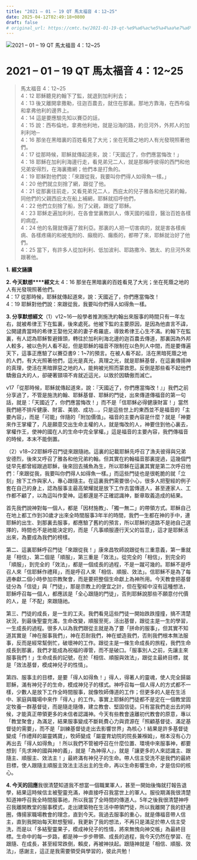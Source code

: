 ```yaml
---
title: "2021 – 01 – 19 QT 馬太福音 4：12~25"
date: 2025-04-12T02:49:18+0800
draft: false
# original_url: https://cmtc.tw/2021-01-19-qt-%e9%a6%ac%e5%a4%aa%e7%a6%8f%e9%9f%b3-4%ef%bc%9a1225
---
```


![2021 – 01 – 19 QT 馬太福音 4：12\~25](/images/qt.jpg   "2021 – 01 – 19 QT 馬太福音 4：12\~25")

# 2021 – 01 – 19 QT 馬太福音 4：12\~25

> 馬太福音 4：12\~25  
> 4：12 耶穌聽見約翰下了監，就退到加利利去；  
> 4：13 後又離開拿撒勒，往迦百農去，就住在那裏。那地方靠海，在西布倫和拿弗他利的邊界上。  
> 4：14 這是要應驗先知以賽亞的話，  
> 4：15 說：西布倫地，拿弗他利地，就是沿海的路，約旦河外，外邦人的加利利地─  
> 4：16 那坐在黑暗裏的百姓看見了大光；坐在死蔭之地的人有光發現照著他們。  
> 4：17 從那時候，耶穌就傳起道來，說：「天國近了，你們應當悔改！」  
> 4：18 耶穌在加利利海邊行走，看見弟兄二人，就是那稱呼彼得的西門和他兄弟安得烈，在海裏撒網；他們本是打魚的。  
> 4：19 耶穌對他們說：「來跟從我，我要叫你們得人如得魚一樣。」  
> 4：20 他們就立刻捨了網，跟從了他。  
> 4：21 從那裏往前走，又看見弟兄二人，西庇太的兒子雅各和他兄弟約翰，同他們的父親西庇太在船上補網，耶穌就招呼他們，  
> 4：22 他們立刻捨了船，別了父親，跟從了耶穌。  
> 4：23 耶穌走遍加利利，在各會堂裏教訓人，傳天國的福音，醫治百姓各樣的病症。  
> 4：24 他的名聲就傳遍了敘利亞。那裏的人把一切害病的，就是害各樣疾病、各樣疼痛的和被鬼附的、癲癇的、癱瘓的，都帶了來，耶穌就治好了他們。  
> 4：25 當下，有許多人從加利利、低加波利、耶路撒冷、猶太、約旦河外來跟著他。

**1.** **經文誦讀**

**2. 今天默想****經文**太 4：16 那坐在黑暗裏的百姓看見了大光；坐在死蔭之地的人有光發現照著他們。  
4：17 從那時候，耶穌就傳起道來，說：天國近了，你們應當悔改！  
4：19 耶穌對他們說：來跟從我，我要叫你們得人如得魚一樣。

**3. 分享默想經文**（1）v12\~16一般學者推測施洗約翰出來服事的時間只有一年左右，就被希律王下在監裏，後來處死。他被下監的主要原因，是因為他直言不諱，公開譴責當時的希律王娶他兄弟的妻子希羅底，導致希律王心生不滿。約翰下在監裏，有人認為耶穌暫避鋒頭，轉往於加利利海北邊的迦百農去傳道，那裏因為外邦人較多，被以色列人看不起，但是耶穌的福音不限制在以色列人中間，而是要傳遍天下，這事正應驗了以賽亞書9：1\~7的預言。在被人看不起，活在黑暗死蔭之地的人們，有大光照著他們，這光是真光，真理之光，就是耶穌基督，在這裏傳揚神的真理，使活在黑暗罪惡之地的人，能夠被光照而蒙救恩。反倒是那些看不起他們驕傲自大的人，卻硬著頸項不肯就近這光，以致於因驕傲而滅亡。

v17「從那時候，耶穌就傳起道來，說：『天國近了，你們應當悔改！』」我們之前分享過了，不管是施洗約翰、耶穌基督、耶穌的門徒，出來傳道傳福音的第一句話，就是：「天國近了，你們應當悔改！」而不是「信耶穌必得健康財富！」當然我們絕不排斥健康、財富、美貌、成功…，只是這些世上的東西並不是福音的「主要內容」，而是「可能」伴隨的「附加價值」。福音的主要內容是什麼？就是「神要來作王掌權了，凡是願意交出生命主權的人，就是悔改的人，神要住到他心裏去，掌權作王，使神的國在人的生命中完全掌權。」這是福音的主要內容，我們傳福音的時候，本末不能倒置。

（2）v18\~22耶穌呼召門徒來跟隨祂。這裏的記載耶穌先呼召了漁夫彼得與兄弟安德烈，後來又呼召了雅各和他兄弟約翰。但其實在約翰福音那裏提過，這幾個門徒早先都曾經跟過耶穌，後來回去捕魚為生，所以耶穌在這裏其實是第二次呼召他們：「來跟從我，我要叫你們得人如得魚一樣。」而這些門徒也是很乾脆的就「立刻」捨下工作與家人，專心跟隨主。在這裏我們需要很小心，很多人把聖經的例子套在自己的身上，認為服事主最高榮耀就是放下工作去當傳道人，甚至連家人、工作都不顧了，以為這叫作愛神。這都還是不正確認識神，斷章取義造成的結果。

首先我們說神對每一個人，都是「因材施教」、「獨一無二」的帶領方式。耶穌自己在地上都工作到30歲才出來全時間服事3年半的時間，我們一生都在神的手中，連耶穌的出生、到那裏去服事，都應驗了舊約的預言，所以耶穌的道路不是祂自己選擇的，時間也不是祂能決定的，而是「凡事順服遵行天父的旨意」，這才是耶穌活出來，為要成為我們的榜樣。

第二、這裏耶穌呼召門徒「來跟從我！」康來昌牧師說跟從有三重意義，第一重就是「相信」、第二個是「順服」，第三重是「效法」。從完全的「相信」，到完全的「順服」，到完全的「效法」，都是一個成長的過程，不是一蹴可幾的。耶穌不是呼召人來「信耶穌作禮拜」，而是呼召人來「相信、順服、效法」。信耶穌不是為了每週奉獻二個小時參加宗教聚會，而是要把整個生命獻上為神所用。今天教會把基督徒分為「信徒」與「門徒」，那是宗教上的便宜之計，但在聖經中沒有這種想法，耶穌呼召每一個人，都應該是「全心跟隨的門徒」，否則耶穌說那些不願意付代價的人，是「不配」來跟隨祂。

第三、門徒的成長，是一生的工夫。我們看見這些門徒一開始跌跌撞撞，搞不清楚狀況，到最後聖靈充滿，生命改變，順服至死，活出基督，跟從主是一生的學習，一生成長的過程。很多人以為我們跟從主就是為了要「拼命的服事」，但其實不知道其實是「神在服事我們」，神在忍耐我們，神在塑造我們，否則我們根本無法服事，反而是經常幫倒忙，破壞神的工作。跟從主是一條生命成長的旅程，我們生命成長到那裏，我們才能成為祝福的導管，而不是破口。「服事別人之前，先讓主來服事我們！」生命成長的記號，在於「相信、順服與效法」，跟從主最終目標，就是「效法基督，模成神兒子的性情」。

第四、服事主的目標，是要「得人如得魚！」得人，得著人的靈魂，使人完全歸屬耶穌，滿有神兒子的生命，模成神兒子的樣式。神呼召每一個人得人的方式都不一樣，少數人是放下工作全時間服事，就像牧師傳道的工作；但更多的人是在生活中、家庭與職場中來作「得人」的工作。事實上耶穌的門徒都不是定在一個教堂固定牧養一群基督徒，而是隨走隨傳，建立教會、堅固信徒。只有當我們走出去的時候，才能真正帶領更多的未信者認識神。今天有些教會遠離初代教會的原意，專以「教堂聚會」為滿足，結果服事變成不斷耗費心力與資源在「照顧基督徒、滿足基督徒的需要」，而不是「訓練基督徒走出去影響世界」為核心！結果是許多基督徒變成「作禮拜的屬靈媽寶」，牧師變成「屬靈育幼院的院長兼褓姆」，根本沒有心力再出去「得人如得魚」！所以我們不管被呼召在什麼位置、環境中來服事神，都要想到「先求神的國與神的義」，就是「為神得人」，就是「讓更多的人來認識主、跟隨主、順服主、效法主！」最終滿有神兒子的生命。帶人信主受洗不是我們的最終目標，使人跟隨主順服主效法主活出主的生命，再以生命影響生命，才是信仰的核心。

**4. 今天的回應**我很清楚知道我不想當一個職業軍人，甚至一開始後悔就打報告退學，結果這時候信主被聖靈充滿，神直接呼召我當世上的軍人。服役期滿我很清楚知道神呼召我全時間服事祂，所以我當了全時間的傳道人。5年之後我很清楚神呼召我離開教堂的服事模式，走出建築物在生活中帶領門徒，所以我離開了我的舒適圈，傳揚家職場教會的理念，直到今天。我過去服事的重心，就是傳福音帶人信主，直到我開始每天默想聖經，我更新了我的想法，不再只是滿足於帶人信主受洗，而是以「多結聖靈果子，模成神兒子的性情，將來無愧向神交帳」為最終目標。生命中的每一步路，都是神一步步帶領、成長的過程，我今天仍然在學習、在跟隨、在成長，甚至經常跌倒，賴皮，再被神扶起。跟隨神就是「相信、順服、效法」，感謝主，這正是我需要領受與學習的，彼此共勉！